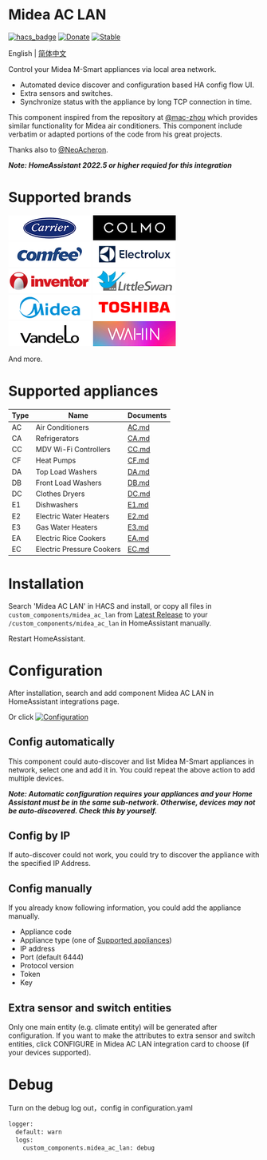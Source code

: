 # Midea AC LAN
[![hacs_badge](https://img.shields.io/badge/HACS-Default-orange.svg)](https://github.com/hacs/integration)
[![Donate](https://img.shields.io/badge/donate-BuyMeCoffee-yellow.svg)](https://www.buymeacoffee.com/georgezhao2010)
[![Stable](https://img.shields.io/github/v/release/georgezhao2010/midea_ac_lan)](https://github.com/georgezhao2010/midea_ac_lan/releases/latest)

English | [简体中文](https://github.com/georgezhao2010/midea_ac_lan/blob/master/README_hans.md)

Control your Midea M-Smart appliances via local area network.

- Automated device discover and configuration based HA config flow UI.
- Extra sensors and switches.
- Synchronize status with the appliance by long TCP connection in time.

This component inspired from the repository at [@mac-zhou](https://github.com/mac-zhou/midea-msmart) which provides similar functionality for Midea air conditioners. This component include verbatim or adapted portions of the code from his great projects.

Thanks also to [@NeoAcheron](https://github.com/NeoAcheron/midea-ac-py).

***Note: HomeAssistant 2022.5 or higher requied for this integration***

# Supported brands

![carrier](https://github.com/georgezhao2010/midea_ac_lan/blob/master/brands/carrier.png)  ![colmo](https://github.com/georgezhao2010/midea_ac_lan/blob/master/brands/colmo.png) ![comfee](https://github.com/georgezhao2010/midea_ac_lan/blob/master/brands/comfee.png) ![electrolux](https://github.com/georgezhao2010/midea_ac_lan/blob/master/brands/electrolux.png) ![invertor](https://github.com/georgezhao2010/midea_ac_lan/blob/master/brands/invertor.png) ![littleswan](https://github.com/georgezhao2010/midea_ac_lan/blob/master/brands/littleswan.png) ![midea](https://github.com/georgezhao2010/midea_ac_lan/blob/master/brands/midea.png) ![toshiba](https://github.com/georgezhao2010/midea_ac_lan/blob/master/brands/toshiba.png) ![vandelo](https://github.com/georgezhao2010/midea_ac_lan/blob/master/brands/vandelo.png) ![wahin](https://github.com/georgezhao2010/midea_ac_lan/blob/master/brands/wahin.png)

And more.


# Supported appliances

  Type | Name | Documents
 --- | --- | ---
 AC | Air Conditioners | [AC.md](https://github.com/georgezhao2010/midea_ac_lan/blob/master/doc/AC.md)
 CA | Refrigerators | [CA.md](https://github.com/georgezhao2010/midea_ac_lan/blob/master/doc/CA.md)
 CC | MDV Wi-Fi Controllers | [CC.md](https://github.com/georgezhao2010/midea_ac_lan/blob/master/doc/CC.md)
 CF | Heat Pumps | [CF.md](https://github.com/georgezhao2010/midea_ac_lan/blob/master/doc/CF.md)
 DA | Top Load Washers | [DA.md](https://github.com/georgezhao2010/midea_ac_lan/blob/master/doc/DA.md)
 DB | Front Load Washers | [DB.md](https://github.com/georgezhao2010/midea_ac_lan/blob/master/doc/DB.md)
 DC | Clothes Dryers | [DC.md](https://github.com/georgezhao2010/midea_ac_lan/blob/master/doc/DC.md)
 E1 | Dishwashers | [E1.md](https://github.com/georgezhao2010/midea_ac_lan/blob/master/doc/E1.md)
 E2 | Electric Water Heaters | [E2.md](https://github.com/georgezhao2010/midea_ac_lan/blob/master/doc/E2.md)
 E3 | Gas Water Heaters | [E3.md](https://github.com/georgezhao2010/midea_ac_lan/blob/master/doc/E3.md)
 EA | Electric Rice Cookers | [EA.md](https://github.com/georgezhao2010/midea_ac_lan/blob/master/doc/EA.md)
 EC | Electric Pressure Cookers | [EC.md](https://github.com/georgezhao2010/midea_ac_lan/blob/master/doc/EC.md)

# Installation
Search 'Midea AC LAN' in HACS and install, or copy all files in `custom_components/midea_ac_lan` from [Latest Release](https://github.com/georgezhao2010/midea_ac_lan/releases/latest) to your `/custom_components/midea_ac_lan` in HomeAssistant manually. 

Restart HomeAssistant.

# Configuration
After installation, search and add component Midea AC LAN in HomeAssistant integrations page.

Or click [![Configuration](https://my.home-assistant.io/badges/config_flow_start.svg)](https://my.home-assistant.io/redirect/config_flow_start?domain=midea_ac_lan)

## Config automatically
This component could auto-discover and list Midea M-Smart appliances in network, select one and add it in. You could repeat the above action to add multiple devices.

***Note: Automatic configuration requires your appliances and your Home Assistant must be in the same sub-network. Otherwise, devices may not be auto-discovered.  Check this by yourself.***

## Config by IP
If auto-discover could not work, you could try to discover the appliance with the specified IP Address.

## Config manually
If you already know following information, you could add the appliance manually.
- Appliance code
- Appliance type (one of [Supported appliances](https://github.com/georgezhao2010/midea_ac_lan/blob/master/README.md#supported-appliances))
- IP address
- Port (default 6444)
- Protocol version
- Token
- Key


## Extra sensor and switch entities

Only one main entity (e.g. climate entity) will be generated after configuration. If you want to make the attributes to extra sensor and switch entities, click CONFIGURE in Midea AC LAN integration card to choose (if your devices supported).

# Debug

Turn on the debug log out，config in configuration.yaml
```
logger:
  default: warn
  logs:
    custom_components.midea_ac_lan: debug
```